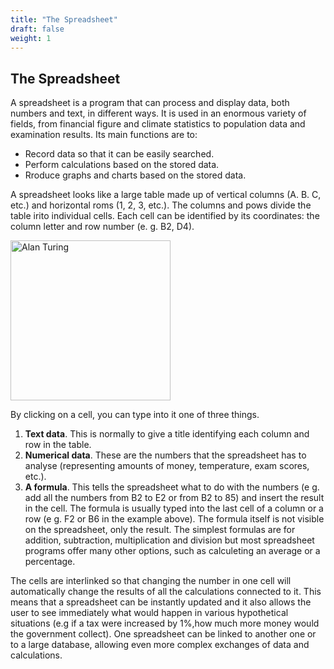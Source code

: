 ```yaml
---
title: "The Spreadsheet"
draft: false
weight: 1
---
```


## The Spreadsheet

A spreadsheet is a program that can process and display data, both numbers and text, in different ways. It is used in an enormous variety of fields, from financial figure and climate statistics to population data and examination results. Its main functions are to:

- Record data so that it can be easily searched.
- Perform calculations based on the stored data.
- Rroduce graphs and charts based on the stored data.

A spreadsheet looks like a large table made up of vertical columns (A. B. C, etc.) and horizontal roms (1, 2, 3, etc.). The columns and pows divide the table irito individual cells. Each cell can be identified by its coordinates: the column letter and row number (e. g. B2, D4).


<a title="Alan Turing" href=" https://imgur.com/a/CjvWGyY"><img width="256" alt="Alan Turing" src="
https://imgur.com/a/CjvWGyY"></a>

By clicking on a cell, you can type into it one of three things.

1. **Text data**. This is normally to give a title identifying each column and row in the table.
2. **Numerical data**. These are the numbers that the spreadsheet has to analyse (representing amounts of money, temperature, exam scores, etc.).
3. **A formula**. This tells the spreadsheet what to do with the numbers (e g. add all the numbers from B2 to E2 or from B2 to 85) and insert the result in the
cell. The formula is usually typed into the last cell of a column or a row (e g. F2 or B6 in the example above). The formula itself is not visible on the spreadsheet, only the result. The simplest formulas are for addition, subtraction, multiplication and division but most spreadsheet programs offer many other options, such as calculeting an average or a percentage.

The cells are interlinked so that changing the number in one cell will automatically change the results of all the calculations connected to it. This means that a spreadsheet can be instantly updated and it also allows the user to see immediately what would happen in various hypothetical situations (e.g if a tax were increased by 1%,how much more money would the government collect). One spreadsheet can be linked to another one or to a large database, allowing even more complex exchanges of data and calculations.
